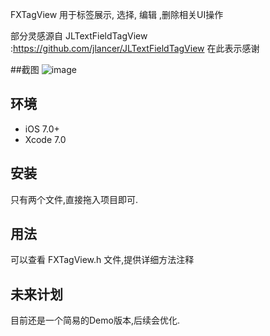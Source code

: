 FXTagView 用于标签展示, 选择, 编辑 ,删除相关UI操作 

部分灵感源自 JLTextFieldTagView  :https://github.com/jlancer/JLTextFieldTagView 在此表示感谢

##截图
![image](https://github.com/ftxbird/FXTagView/blob/master/tagViewScreenShot.png) 

## 环境

* iOS 7.0+ 
* Xcode 7.0

## 安装
只有两个文件,直接拖入项目即可.


## 用法

可以查看 FXTagView.h 文件,提供详细方法注释


## 未来计划

目前还是一个简易的Demo版本,后续会优化.
